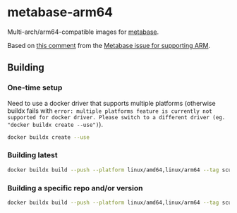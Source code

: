 # metabase-arm64

Multi-arch/arm64-compatible images for [metabase](https://hub.docker.com/r/metabase/metabase).

Based on [this comment](https://github.com/metabase/metabase/issues/13119#issuecomment-1000350647) from the [Metabase issue for supporting ARM](https://github.com/metabase/metabase/issues/13119).

## Building

### One-time setup

Need to use a docker driver that supports multiple platforms (otherwise buildx fails with `error: multiple platforms feature is currently not supported for docker driver. Please switch to a different driver (eg. "docker buildx create --use")`).

```sh
docker buildx create --use
```

### Building latest

```sh
docker buildx build --push --platform linux/amd64,linux/arm64 --tag scurrilous/metabase:latest .
```

### Building a specific repo and/or version

```sh
docker buildx build --push --platform linux/amd64,linux/arm64 --tag scurrilous/metabase:enterprise-v1.46.6.4 --build-arg metabase_repo=metabase-enterprise --build-arg metabase_version=v1.46.6.4 .
```
